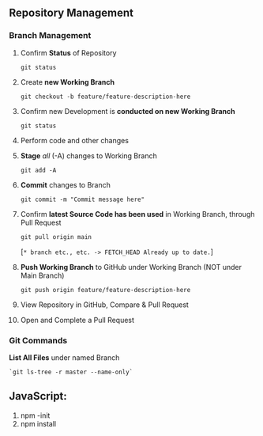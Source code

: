 ## Repository Management

### Branch Management

1. Confirm **Status** of Repository
	
	`git status`

2. Create **new Working Branch**

	`git checkout -b feature/feature-description-here`

3. Confirm new Development is **conducted on new Working Branch**

	`git status`

4. Perform code and other changes

5. **Stage** *all* (-A) changes to Working Branch

	`git add -A`

6. **Commit** changes to Branch

	`git commit -m "Commit message here"`

7. Confirm **latest Source Code has been used** in Working Branch, through Pull Request

	`git pull origin main`

	[`* branch etc., etc. -> FETCH_HEAD
	Already up to date.`]

8. **Push Working Branch** to GitHub under Working Branch (NOT under Main Branch)

	`git push origin feature/feature-description-here`

9. View Repository in GitHub, Compare & Pull Request

10. Open and Complete a Pull Request


### Git Commands

**List All Files** under named Branch

	`git ls-tree -r master --name-only`



## JavaScript:

1. npm -init
2. npm install